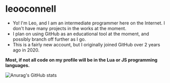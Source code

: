 # leooconnell
- Yo! I'm Leo, and I am an intermediate programmer here on the Internet. I don't have many projects in the works at the moment.
- I plan on using GitHub as an educational tool at the moment, and possibly branch off further as I go.
- This is a fairly new account, but I originally joined GitHub over 2 years ago in 2020.

**Most, if not all code on my profile will be in the Lua or JS programming languages.**

![Anurag's GitHub stats](https://github-readme-stats.vercel.app/api?username=leooconnell&show_icons=true&theme=radical)
